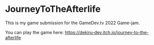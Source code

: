 # JourneyToTheAfterlife
This is my game submission for the GameDev.tv 2022 Game-jam.

You can play the game here: https://dekiru-dev.itch.io/journey-to-the-afterlife

